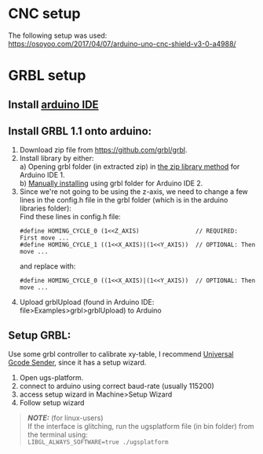# CNC setup
The following setup was used:  
https://osoyoo.com/2017/04/07/arduino-uno-cnc-shield-v3-0-a4988/

# GRBL setup

## Install [arduino IDE](https://www.arduino.cc/en/software)

## Install GRBL 1.1 onto arduino:  
1. Download zip file from https://github.com/grbl/grbl.
2. Install library by either:  
a) Opening grbl folder (in extracted zip) in [the zip library method](https://docs.arduino.cc/software/ide-v1/tutorials/installing-libraries#importing-a-zip-library) for Arduino IDE 1.  
b) [Manually installing](https://docs.arduino.cc/software/ide-v1/tutorials/installing-libraries#manual-installation) using grbl folder for Arduino IDE 2.
3. Since we're not going to be using the z-axis, we need to change a few lines in the config.h file in the grbl folder (which is in the arduino libraries folder):  
Find these lines in config.h file:
    ```
    #define HOMING_CYCLE_0 (1<<Z_AXIS)                // REQUIRED: First move ...
    #define HOMING_CYCLE_1 ((1<<X_AXIS)|(1<<Y_AXIS))  // OPTIONAL: Then move ...
    ```
    and replace with:
    ```
    #define HOMING_CYCLE_0 ((1<<X_AXIS)|(1<<Y_AXIS))  // OPTIONAL: Then move ...
    ```
4. Upload grblUpload (found in Arduino IDE: file>Examples>grbl>grblUpload) to Arduino
## Setup GRBL:
Use some grbl controller to calibrate xy-table, I recommend [Universal Gcode Sender](https://winder.github.io/ugs_website/), since it has a setup wizard.  
1. Open ugs-platform.
2. connect to arduino using correct baud-rate (usually 115200)
3. access setup wizard in Machine>Setup Wizard
4. Follow setup wizard
> **_NOTE:_** (for linux-users)  
If the interface is glitching, run the ugsplatform file (in bin folder) from the terminal using:  
    ```
    LIBGL_ALWAYS_SOFTWARE=true ./ugsplatform
    ```